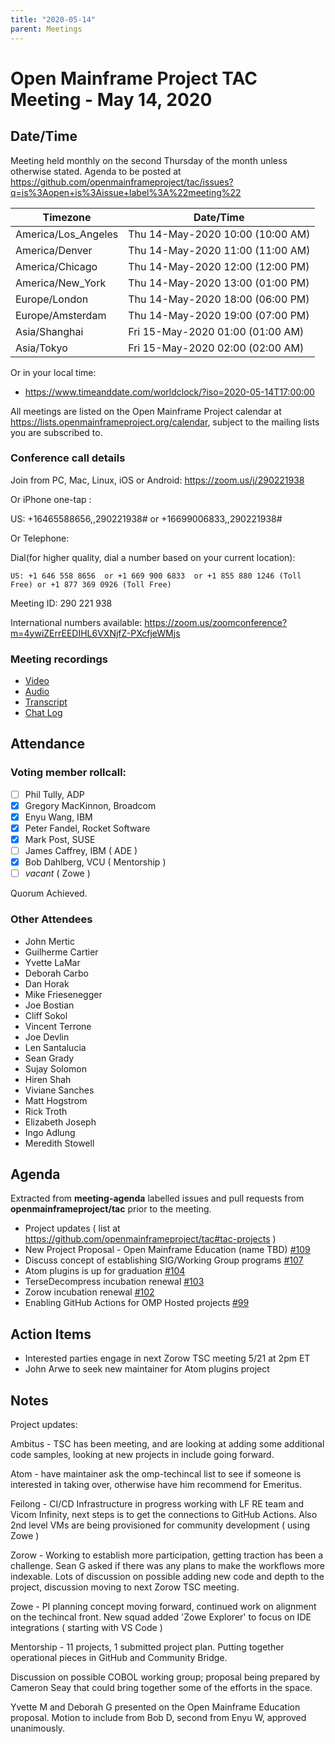 ```yaml
---
title: "2020-05-14"
parent: Meetings
---
```

# Open Mainframe Project TAC Meeting - May 14, 2020

## Date/Time

Meeting held monthly on the second Thursday of the month unless otherwise stated. Agenda to be posted at https://github.com/openmainframeproject/tac/issues?q=is%3Aopen+is%3Aissue+label%3A%22meeting%22

| Timezone | Date/Time |
|----------|-----------|
| America/Los_Angeles | Thu 14-May-2020 10:00 (10:00 AM) |
| America/Denver | Thu 14-May-2020 11:00 (11:00 AM) |
| America/Chicago | Thu 14-May-2020 12:00 (12:00 PM) |
| America/New_York | Thu 14-May-2020 13:00 (01:00 PM) |
| Europe/London | Thu 14-May-2020 18:00 (06:00 PM) |
| Europe/Amsterdam | Thu 14-May-2020 19:00 (07:00 PM) |
| Asia/Shanghai | Fri 15-May-2020 01:00 (01:00 AM) |
| Asia/Tokyo | Fri 15-May-2020 02:00 (02:00 AM) |

Or in your local time:
* https://www.timeanddate.com/worldclock/?iso=2020-05-14T17:00:00

All meetings are listed on the Open Mainframe Project calendar at https://lists.openmainframeproject.org/calendar, subject to the mailing lists you are subscribed to.

### Conference call details

Join from PC, Mac, Linux, iOS or Android: https://zoom.us/j/290221938

Or iPhone one-tap :

US: +16465588656,,290221938#  or +16699006833,,290221938#

Or Telephone:

Dial(for higher quality, dial a number based on your current location):

    US: +1 646 558 8656  or +1 669 900 6833  or +1 855 880 1246 (Toll Free) or +1 877 369 0926 (Toll Free)

Meeting ID: 290 221 938

International numbers available: https://zoom.us/zoomconference?m=4ywiZErrEEDIHL6VXNjfZ-PXcfjeWMjs

### Meeting recordings

* [Video](20200514-video.mp4)
* [Audio](20200514-audio.m4a)
* [Transcript](20200514-transcript.vtt)
* [Chat Log](20200514-chatlog.txt)

## Attendance

### Voting member rollcall:

- [ ] Phil Tully, ADP
- [X] Gregory MacKinnon, Broadcom
- [X] Enyu Wang, IBM
- [X] Peter Fandel, Rocket Software
- [X] Mark Post, SUSE
- [ ] James Caffrey, IBM ( ADE )
- [X] Bob Dahlberg, VCU ( Mentorship )
- [ ] _vacant_ ( Zowe )

Quorum Achieved.

### Other Attendees

- John Mertic
- Guilherme Cartier
- Yvette LaMar
- Deborah Carbo
- Dan Horak
- Mike Friesenegger
- Joe Bostian
- Cliff Sokol
- Vincent Terrone
- Joe Devlin
- Len Santalucia
- Sean Grady
- Sujay Solomon
- Hiren Shah
- Viviane Sanches
- Matt Hogstrom
- Rick Troth
- Elizabeth Joseph
- Ingo Adlung
- Meredith Stowell

## Agenda

Extracted from **meeting-agenda** labelled issues and pull requests from **openmainframeproject/tac** prior to the meeting.

* Project updates ( list at https://github.com/openmainframeproject/tac#tac-projects )
* New Project Proposal - Open Mainframe Education (name TBD) [#109](https://github.com/openmainframeproject/tac/issues/109)
* Discuss concept of establishing SIG/Working Group programs [#107](https://github.com/openmainframeproject/tac/issues/107)
* Atom plugins is up for graduation [#104](https://github.com/openmainframeproject/tac/issues/104)
* TerseDecompress incubation renewal [#103](https://github.com/openmainframeproject/tac/issues/103)
* Zorow incubation renewal [#102](https://github.com/openmainframeproject/tac/issues/102)
* Enabling GitHub Actions for OMP Hosted projects [#99](https://github.com/openmainframeproject/tac/issues/99)

## Action Items

- Interested parties engage in next Zorow TSC meeting 5/21 at 2pm ET
- John Arwe to seek new maintainer for Atom plugins project

## Notes

Project updates:

Ambitus - TSC has been meeting, and are looking at adding some additional code samples, looking at new projects in include going forward.

Atom - have maintainer ask the omp-techincal list to see if someone is interested in taking over, otherwise have him recommend for Emeritus.

Feilong - CI/CD Infrastructure in progress working with LF RE team and Vicom Infinity, next steps is to get the connections to GitHub Actions. Also 2nd level VMs are being provisioned for community development ( using Zowe )

Zorow - Working to establish more participation, getting traction has been a challenge. Sean G asked if there was any plans to make the workflows more indexable. Lots of discussion on possible adding new code and depth to the project, discussion moving to next Zorow TSC meeting.

Zowe - PI planning concept moving forward, continued work on alignment on the techincal front. New squad added 'Zowe Explorer' to focus on IDE integrations ( starting with VS Code )

Mentorship - 11 projects, 1 submitted project plan. Putting together operational pieces in GitHub and Community Bridge.

Discussion on possible COBOL working group; proposal being prepared by Cameron Seay that could bring together some of the efforts in the space.

Yvette M and Deborah G presented on the Open Mainframe Education proposal. Motion to include from Bob D, second from Enyu W, approved unanimously.
